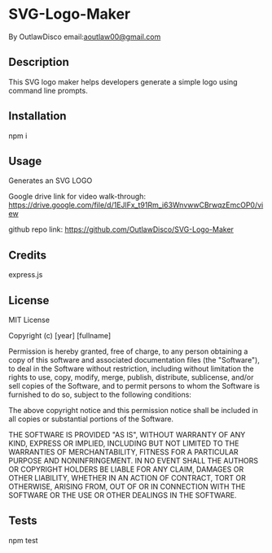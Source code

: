 # SVG-Logo-Maker

By OutlawDisco
email:aoutlaw00@gmail.com

## Description

This SVG logo maker helps developers generate a simple logo using command line prompts.

## Installation

npm i

## Usage

Generates an SVG LOGO

Google drive link for video walk-through:
https://drive.google.com/file/d/1EJlFx_t91Rm_i63WnvwwCBrwqzEmcOP0/view

github repo link:
https://github.com/OutlawDisco/SVG-Logo-Maker

## Credits

express.js

## License

MIT License

Copyright (c) [year] [fullname]

Permission is hereby granted, free of charge, to any person obtaining a copy
of this software and associated documentation files (the "Software"), to deal
in the Software without restriction, including without limitation the rights
to use, copy, modify, merge, publish, distribute, sublicense, and/or sell
copies of the Software, and to permit persons to whom the Software is
furnished to do so, subject to the following conditions:

The above copyright notice and this permission notice shall be included in all
copies or substantial portions of the Software.

THE SOFTWARE IS PROVIDED "AS IS", WITHOUT WARRANTY OF ANY KIND, EXPRESS OR
IMPLIED, INCLUDING BUT NOT LIMITED TO THE WARRANTIES OF MERCHANTABILITY,
FITNESS FOR A PARTICULAR PURPOSE AND NONINFRINGEMENT. IN NO EVENT SHALL THE
AUTHORS OR COPYRIGHT HOLDERS BE LIABLE FOR ANY CLAIM, DAMAGES OR OTHER
LIABILITY, WHETHER IN AN ACTION OF CONTRACT, TORT OR OTHERWISE, ARISING FROM,
OUT OF OR IN CONNECTION WITH THE SOFTWARE OR THE USE OR OTHER DEALINGS IN THE
SOFTWARE.

## Tests

npm test
